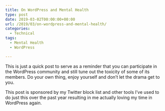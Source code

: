 ```yaml
---
title: On WordPress and Mental Health
type: post
date: 2019-03-02T00:00:00+00:00
url: /2019/03/on-wordpress-and-mental-health/
categories:
  - Technical
tags:
  - Mental Health
  - WordPress

---
```

This is just a quick post to serve as a reminder that you can participate in the WordPress community and still tune out the toxicity of some of its members. Do your own thing, enjoy yourself and don’t let the drama get to you.

This post is sponsored by my Twitter block list and other tools I’ve used to do just this over the past year resulting in me actually loving my time in WordPress again.